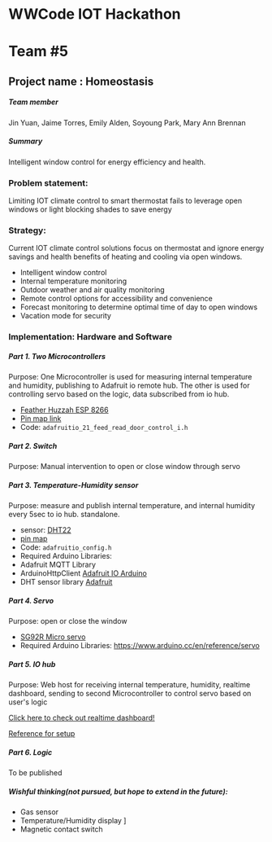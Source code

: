 # WWCode IOT Hackathon
# Team #5

## Project name : Homeostasis

##### Team member

Jin Yuan,
Jaime Torres,
Emily Alden,
Soyoung Park,
Mary Ann Brennan

##### Summary
Intelligent window control for energy efficiency and health.

### Problem statement:
Limiting IOT climate control to smart thermostat fails to leverage open windows or light blocking shades to save energy


### Strategy:
Current IOT climate control solutions focus on thermostat and ignore energy savings and health benefits of heating and cooling via open windows.

- Intelligent window control
- Internal temperature monitoring
- Outdoor weather and air quality monitoring
- Remote control options for accessibility and convenience
- Forecast monitoring to determine optimal time of day to open windows
- Vacation mode for security

### Implementation: Hardware and Software
##### Part 1. Two Microcontrollers
Purpose:
One Microcontroller is used for measuring internal temperature and humidity, publishing to Adafruit io remote hub. The other is used for controlling servo based on the logic, data subscribed from io hub.

* [Feather Huzzah ESP 8266](https://www.adafruit.com/product/2821)  
* [Pin map link](https://cdn-learn.adafruit.com/assets/assets/000/046/211/original/Huzzah_ESP8266_Pinout_v1.2.pdf?1504807178)
* Code: `adafruitio_21_feed_read_door_control_i.h`

##### Part 2. Switch
Purpose: Manual intervention to open or close window through servo


##### Part 3. Temperature-Humidity sensor
Purpose:
measure and publish internal temperature, and internal humidity every 5sec to io hub.
standalone.

* sensor: [DHT22](https://www.adafruit.com/product/385)
* [pin map](https://learn.adafruit.com/assets/39485)
* Code: `adafruitio_config.h`
* Required Arduino Libraries:
* Adafruit MQTT Library
* ArduinoHttpClient
[Adafruit IO Arduino](https://github.com/adafruit/Adafruit_IO_Arduino)
* DHT sensor library
[Adafruit](https://github.com/adafruit/Adafruit_Sensor)


##### Part 4. Servo
Purpose: open or close the window
* [SG92R Micro servo](https://www.adafruit.com/product/169)
* Required Arduino Libraries:
https://www.arduino.cc/en/reference/servo


##### Part 5. IO hub
Purpose:
Web host for receiving internal temperature, humidity, realtime dashboard, sending to second Microcontroller to control servo based on user's logic


[Click here to check out realtime dashboard!](io.adafruit.com/mabmierau/freds)

[Reference for setup](https://learn.adafruit.com/remote-control-with-the-huzzah-plus-adafruit-io/arduino-setup)


##### Part 6. Logic

To be published


##### Wishful thinking(not pursued, but hope to extend in the future):

- Gas sensor
- Temperature/Humidity display
]
- Magnetic contact switch
